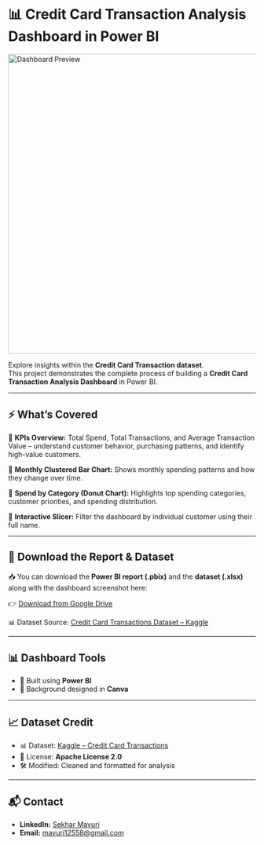 # 📊 Credit Card Transaction Analysis Dashboard in Power BI  

<img width="611" alt="Dashboard Preview" src="https://github.com/user-attachments/assets/7d1ce8da-8d70-4c07-920d-e45a405fe7a6" />

Explore insights within the **Credit Card Transaction dataset**.  
This project demonstrates the complete process of building a **Credit Card Transaction Analysis Dashboard** in Power BI.  

---

## ⚡ What’s Covered  

📌 **KPIs Overview:** Total Spend, Total Transactions, and Average Transaction Value – understand customer behavior, purchasing patterns, and identify high-value customers.  

📌 **Monthly Clustered Bar Chart:** Shows monthly spending patterns and how they change over time.  

📌 **Spend by Category (Donut Chart):** Highlights top spending categories, customer priorities, and spending distribution.  

📌 **Interactive Slicer:** Filter the dashboard by individual customer using their full name.  

---

## 🚀 Download the Report & Dataset  

📥 You can download the **Power BI report (.pbix)** and the **dataset (.xlsx)** along with the dashboard screenshot here:  

👉 [Download from Google Drive](https://drive.google.com/drive/folders/18FYr6Gc3k60PLXfoBcKloA7SKiq8KLC5?usp=sharing)  

📊 Dataset Source: [Credit Card Transactions Dataset – Kaggle](https://www.kaggle.com/datasets/priyamchoksi/credit-card-transactions-dataset/data)  

---

## 📊 Dashboard Tools  

- 📌 Built using **Power BI**  
- 🎨 Background designed in **Canva**  

---

## 📈 Dataset Credit  

- 📊 Dataset: [Kaggle – Credit Card Transactions](https://www.kaggle.com/datasets/priyamchoksi/credit-card-transactions-dataset/data)  
- 📄 License: **Apache License 2.0**  
- 🛠️ Modified: Cleaned and formatted for analysis  

---

## 📬 Contact  

- **LinkedIn:** [Sekhar Mavuri](https://www.linkedin.com/in/sekhar-mavuri-244037200/)  
- **Email:** mavuri12558@gmail.com  
